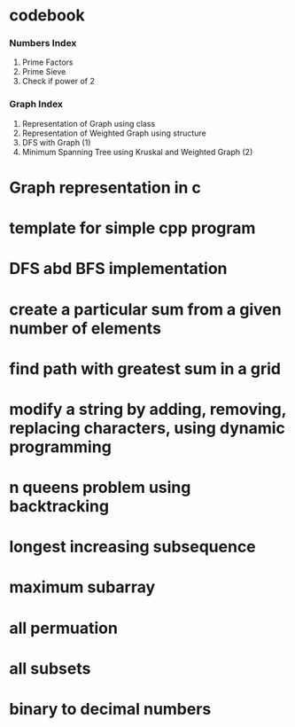# codebook

### Numbers Index
    
1. Prime Factors
2. Prime Sieve
3. Check if power of 2

### Graph Index

1. Representation of Graph using class
2. Representation of Weighted Graph using structure
3. DFS with Graph (1)
4. Minimum Spanning Tree using Kruskal and Weighted Graph (2)

# Graph representation in c
# template for simple cpp program
# DFS abd BFS implementation
# create a particular sum from a given number of elements
# find path with greatest sum in a grid 
# modify a string by adding, removing, replacing characters, using dynamic programming
# n queens problem using backtracking
# longest increasing subsequence
# maximum subarray
# all permuation 
# all subsets
# binary to decimal numbers

